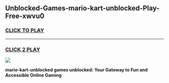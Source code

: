 
## Unblocked-Games-mario-kart-unblocked-Play-Free-xwvu0
<h3>
<a href="https://premium76.site?title=mario-kart-unblocked&ref=10A">CLICK TO PLAY</a></h3>
<hr>

<h3>
<a href="https://premium76.site?title=mario-kart-unblocked&ref=10A">CLICK 2 PLAY</a>
  
</h3>

<a href="https://premium76.site?title=mario-kart-unblocked&ref=10A"><img src="https://clearcache.store/games.png"></a>


**mario-kart-unblocked games unblocked: Your Gateway to Fun and Accessible Online Gaming**
